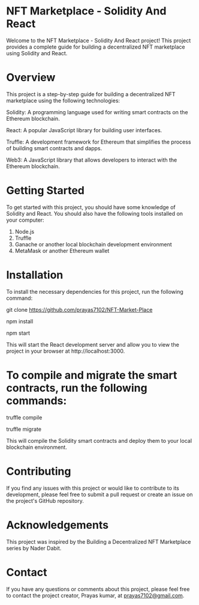 # NFT Marketplace - Solidity And React
Welcome to the NFT Marketplace - Solidity And React project! This project provides a complete guide for building a decentralized NFT marketplace using Solidity and React.

# Overview
This project is a step-by-step guide for building a decentralized NFT marketplace using the following technologies:

Solidity: A programming language used for writing smart contracts on the Ethereum blockchain.

React: A popular JavaScript library for building user interfaces.

Truffle: A development framework for Ethereum that simplifies the process of building smart contracts and dapps.

Web3: A JavaScript library that allows developers to interact with the Ethereum blockchain.

# Getting Started
To get started with this project, you should have some knowledge of Solidity and React. You should also have the following tools installed on your computer:

1. Node.js
2. Truffle
3. Ganache or another local blockchain development environment
4. MetaMask or another Ethereum wallet

# Installation
To install the necessary dependencies for this project, run the following command:

git clone https://github.com/prayas7102/NFT-Market-Place

npm install

npm start

This will start the React development server and allow you to view the project in your browser at http://localhost:3000.


# To compile and migrate the smart contracts, run the following commands:

truffle compile

truffle migrate

This will compile the Solidity smart contracts and deploy them to your local blockchain environment.

# Contributing
If you find any issues with this project or would like to contribute to its development, please feel free to submit a pull request or create an issue on the project's GitHub repository.

# Acknowledgements
This project was inspired by the Building a Decentralized NFT Marketplace series by Nader Dabit.

# Contact
If you have any questions or comments about this project, please feel free to contact the project creator, Prayas kumar, at prayas7102@gmail.com.
